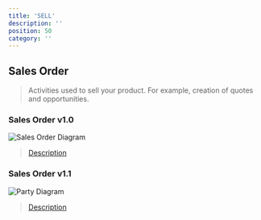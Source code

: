 ```yaml
---
title: 'SELL'
description: ''
position: 50
category: ''
---
```


## Sales Order
> Activities used to sell your product. For example, creation of quotes and opportunities.

### Sales Order v1.0

![Sales Order Diagram](https://raw.githubusercontent.com/cloudinformationmodel/cloudinformationmodel/v0.1.2/src/subjectAreas/SalesOrder/diagram.png)

> [Description](https://raw.githubusercontent.com/cloudinformationmodel/cloudinformationmodel/v0.1.2/src/subjectAreas/SalesOrder/about.jsonld)

### Sales Order v1.1

![Party Diagram]()

> [Description]()

